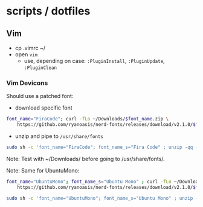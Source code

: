 # scripts / dotfiles


## Vim

+ cp .vimrc ~/
+ open `vim`
  + use, depending on case: `:PluginInstall`, `:PluginUpdate`, `:PluginClean`


### Vim Devicons

Should use a patched font:
+ download specific font 
```bash
font_name="FiraCode"; curl -fLo ~/Downloads/$font_name.zip \
    https://github.com/ryanoasis/nerd-fonts/releases/download/v2.1.0/$font_name.zip
```
+ unzip and pipe to `/usr/share/fonts`
```bash
sudo sh -c 'font_name="FiraCode"; font_name_s="Fira Code" ; unzip -qq -c $font_name.zip "$font_name_s Regular Nerd Font Complete.otf" > /usr/share/fonts/opentype/"$font_name_s Regular Nerd Font Complete.otf"'
```

Note: Test with ~/Downloads/ before going to /usr/share/fonts/.

Note: Same for UbuntuMono:
```bash
font_name="UbuntuMono"; font_name_s="Ubuntu Mono" ; curl -fLo ~/Downloads/$font_name.zip \
    https://github.com/ryanoasis/nerd-fonts/releases/download/v2.1.0/$font_name.zip 

sudo sh -c 'font_name="UbuntuMono"; font_name_s="Ubuntu Mono" ; unzip -qq -c $font_name.zip "$font_name_s Nerd Font Complete.ttf" > /usr/share/fonts/truetype/"$font_name_s Nerd Font Complete.ttf"'
```
